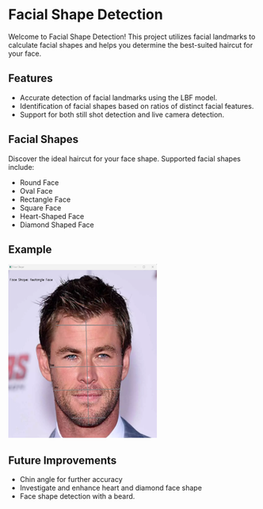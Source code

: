 # Facial Shape Detection

Welcome to Facial Shape Detection! This project utilizes facial landmarks to calculate facial shapes and helps you determine the best-suited haircut for your face.

## Features

- Accurate detection of facial landmarks using the LBF model.
- Identification of facial shapes based on ratios of distinct facial features.
- Support for both still shot detection and live camera detection.

## Facial Shapes

Discover the ideal haircut for your face shape. Supported facial shapes include:

- Round Face
- Oval Face
- Rectangle Face
- Square Face
- Heart-Shaped Face
- Diamond Shaped Face

## Example

<img src="faces/rectangle/positive-test.png" alt="Example Image" width="300" height="350">

## Future Improvements

- Chin angle for further accuracy 
- Investigate and enhance heart and diamond face shape 
- Face shape detection with a beard.
